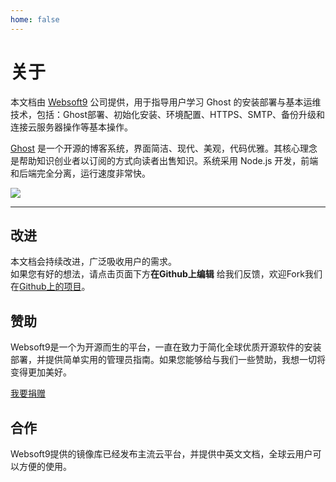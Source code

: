 ```yaml
---
home: false
---
```


# 关于

本文档由 [Websoft9](https://www.websoft9.com/) 公司提供，用于指导用户学习 Ghost 的安装部署与基本运维技术，包括：Ghost部署、初始化安装、环境配置、HTTPS、SMTP、备份升级和连接云服务器操作等基本操作。

[Ghost](https://ghost.org) 是一个开源的博客系统，界面简洁、现代、美观，代码优雅。其核心理念是帮助知识创业者以订阅的方式向读者出售知识。系统采用 Node.js 开发，前端和后端完全分离，运行速度非常快。

![](https://libs.websoft9.com/Websoft9/DocsPicture/zh/ghost/ghostui.jpg)

---

## 改进

本文档会持续改进，广泛吸收用户的需求。  
如果您有好的想法，请点击页面下方**在Github上编辑** 给我们反馈，欢迎Fork我们在[Github上的项目](https://github.com/Websoft9/ansible-ghost)。

## 赞助

Websoft9是一个为开源而生的平台，一直在致力于简化全球优质开源软件的安装部署，并提供简单实用的管理员指南。如果您能够给与我们一些赞助，我想一切将变得更加美好。  

[我要捐赠](https://www.websoft9.com/aboutus/donate)

## 合作

Websoft9提供的镜像库已经发布主流云平台，并提供中英文文档，全球云用户可以方便的使用。  
